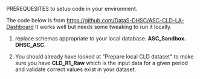 PREREQUESITES to setup code in your environment.

The code below is from https://github.com/DataS-DHSC/ASC-CLD-LA-Dashboard
It works well but needs some tweaking to run it locally.
1. replace schemas appropriate to your local database.
    **ASC_Sandbox.**
    **DHSC_ASC.**

2. You should already have looked at "Prepare local CLD dataset" to make sure you have **CLD_R1_Raw** which is the input data for a given period and validate correct values exist in your dataset.

